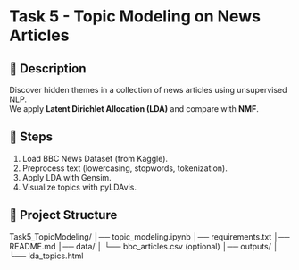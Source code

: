 # Task 5 - Topic Modeling on News Articles

## 📌 Description
Discover hidden themes in a collection of news articles using unsupervised NLP.  
We apply **Latent Dirichlet Allocation (LDA)** and compare with **NMF**.

## 🔧 Steps
1. Load BBC News Dataset (from Kaggle).
2. Preprocess text (lowercasing, stopwords, tokenization).
3. Apply LDA with Gensim.
4. Visualize topics with pyLDAvis.

## 📂 Project Structure
Task5_TopicModeling/
│── topic_modeling.ipynb
│── requirements.txt
│── README.md
│── data/
│ └── bbc_articles.csv (optional)
│── outputs/
│ └── lda_topics.html